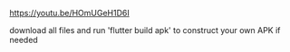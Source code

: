 https://youtu.be/HOmUGeH1D6I

download all files and run 'flutter build apk' to construct your own APK if needed